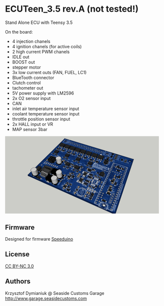 # ECUTeen_3.5 rev.A (not tested!)

Stand Alone ECU with Teensy 3.5

On the board:
- 4 injection chanels
- 4 ignition chanels (for active coils)
- 2 high current PWM chanels
- IDLE out
- BOOST out
- stepper motor 
- 3x low current outs (FAN, FUEL, LC1)
- BlueTooth connector
- Clutch control
- tachometer out
- 5V power supply with LM2596
- 2x O2 sensor input
- CAN
- inlet air temperature sensor input
- coolant temperature sensor input
- throttle position sensor input
- 2x HALL input or VR
- MAP sensor 3bar

![Board](Renders/2.jpg?raw=true "Board")

## Firmware

Designed for firmware
[Speeduino](https://speeduino.com/forum/viewtopic.php?f=13&t=1593)

## License

[CC BY-NC 3.0](https://creativecommons.org/licenses/by-nc/3.0/)

## Authors

Krzysztof Dymianiuk @ Seaside Customs Garage
http://www.garage.seasidecustoms.com
